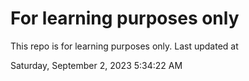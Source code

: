 # For learning purposes only
This repo is for learning purposes only.
Last updated at

Saturday, September 2, 2023 5:34:22 AM

